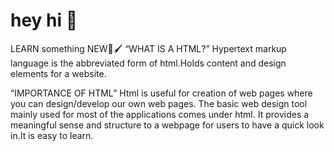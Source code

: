 




# hey hi 👋 

LEARN something NEW📝🖌️ 
 “WHAT IS A HTML?” 
 Hypertext markup language is the abbreviated form of html.Holds content and design elements for a website.
 
“IMPORTANCE OF HTML”
 Html is useful for creation of web pages where you can design/develop our own web pages.
 The basic web design tool mainly used for most of the applications comes under html.
 It provides a meaningful sense and structure to a webpage for users to have a quick look in.It is easy to learn.
